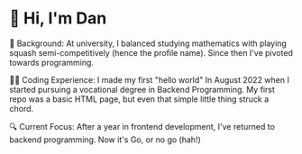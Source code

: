 # 👋 Hi, I'm Dan

🎾 Background: At university, I balanced studying mathematics with playing squash semi-competitively (hence the profile name). Since then I've pivoted towards programming.

👨‍💻 Coding Experience: I made my first "hello world" In August 2022 when I started pursuing a vocational degree in Backend Programming. My first repo was a basic HTML page, but even that simple little thing struck a chord.

🔍 Current Focus: After a year in frontend development, I've returned to backend programming. Now it's Go, or no go (hah!)

